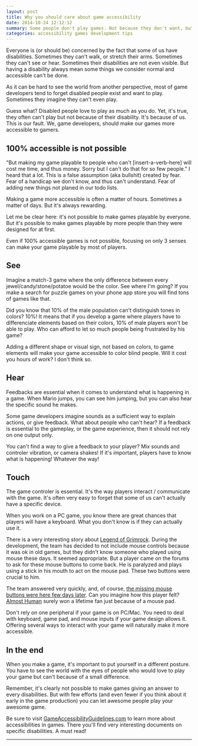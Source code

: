 ```yaml
---
layout: post
title: Why you should care about game accessibility
date: 2014-10-24 12:12:12
summary: Some people don't play games. Not because they don't want, but because we, game developer, don't allow them to play. Accessibility in games is important, here is what you should know.
categories: accessibility games development tips
---
```


Everyone is (or should be) concerned by the fact that some of us have disabilities. Sometimes they can't walk, or stretch their arms. Sometimes they can't see or hear. Sometimes their disabilities are not even visible. But having a disability always mean some things we consider normal and accessible can't be done. 

As it can be hard to see the world from another perspective, most of game developers tend to forget disabled people exist and want to play. Sometimes they imagine they can't even play.

Guess what? Disabled people love to play as much as you do. Yet, it's true, they often can't play but not because of their disability. It's because of us. This is our fault. We, game developers, should make our games more accessible to gamers.

## 100% accessible is not possible

"But making my game playable to people who can't [insert-a-verb-here] will cost me time, and thus money. Sorry but I can't do that for so few people." I heard that a lot. This is a false assumption (aka bullshit) created by fear. Fear of a handicap we don't know, and thus can't understand. Fear of adding new things not planed in our todo lists.

Making a game more accessible is often a matter of hours. Sometimes a matter of days. But it's always rewarding. 

Let me be clear here: it's not possible to make games playable by everyone. But it's possible to make games playable by more people than they were designed for at first.

Even if 100% accessible games is not possible, focusing on only 3 senses can make your game playable by most of players.

## See

Imagine a match-3 game where the only difference between every jewel/candy/stone/potatoe would be the color. See where I'm going? If you make a search for puzzle games on your phone app store you will find tons of games like that.

Did you know that 10% of the male population can't distinguish tones in colors? 10%! It means that if you develop a game where players have to differenciate elements based on their colors, 10% of male players won't be able to play. Who can afford to let so much people being frustrated by his game?

Adding a different shape or visual sign, not based on colors, to game elements will make your game accessible to color blind people. Will it cost you hours of work? I don't think so. 

## Hear

Feedbacks are essential when it comes to understand what is happening in a game. When Mario jumps, you can see him jumping, but you can also hear the specific sound he makes.

Some game developers imagine sounds as a sufficient way to explain actions, or give feedback. What about people who can't hear? If a feedback is essential to the gameplay, or the game experience, then it should not rely on one output only. 

You can't find a way to give a feedback to your player? Mix sounds and controler vibration, or camera shakes!
If it's important, players have to know what is happening! Whatever the way!

## Touch

The game controler is essential. It's the way players interact / communicate with the game. It's often very easy to forget that some of us can't actually have a specific device.

When you work on a PC game, you know there are great chances that players will have a keyboard. What you don't know is if they can actually use it.

There is a very interesting story about [Legend of Grimrock][1]. During the development, the team has decided to not include mouse controls because it was ok in old games, but they didn't know someone who played using mouse these days. It seemed appropriate. But a player came on the forums to ask for these mouse buttons to come back. He is paralyzed and plays using a stick in his mouth to act on the mouse pad. These two buttons were crucial to him.

The team answered very quickly, and, of course, [the missing mouse buttons were here few days later][2]. Can you imagine how this player felt? [Almost Human][3] surely won a lifetime fan just because of a mouse pad.

Don't rely on one peripheral if your game is on PC/Mac. You need to deal with keyboard, game pad, and mouse inputs if your game design allows it. Offering several ways to interact with your game will naturally make it more accessible.

## In the end

When you make a game, it's important to put yourself in a different posture. You have to see the world with the eyes of people who would love to play your game but can't because of a small difference.

Remember, it's clearly not possible to make games giving an answer to every disabilities. But with few efforts (and even fewer if you think about it early in the game production) you can let awesome people play your awesome game.

Be sure to visit [GameAccessibilityGuidelines.com][4] to learn more about accessibilities in games. There you'll find very interesting documents on specific disabilities. A must read!

---

[1]: http://www.grimrock.net/
[2]: http://i.imgur.com/JgKda.jpg
[3]: https://twitter.com/AlmostHumanLtd
[4]: http://gameaccessibilityguidelines.com/
